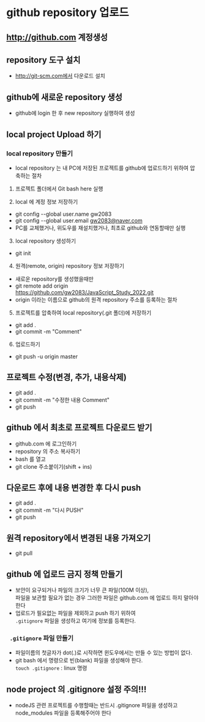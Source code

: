 # github repository 업로드

## http://github.com 계정생성

## repository 도구 설치

- http://git-scm.com에서 다운로드 설치

## github에 새로운 repository 생성

- github에 login 한 후 new repository 실행하여 생성

## local project Upload 하기

### local repository 만들기

- local repository 는 내 PC에 저장된 프로젝트를 github에 업로드하기 위하여 압축하는 절차

1. 프로젝트 폴더에서 Git bash here 실행

2. local 에 계정 정보 저장하기

- git config --global user.name gw2083
- git config --global user.email gw2083@naver.com
- PC를 교체했거나, 위도우를 재설치했거나, 최초로 github와 연동할때만 실행

3. local repository 생성하기

- git init

4. 원격(remote, origin) repository 정보 저장하기

- 새로운 repository를 생성했을때만
- git remote add origin https://github.com/gw2083/JavaScript_Study_2022.git
- origin 이라는 이름으로 github의 원격 repository 주소를 등록하는 절차

5. 프로젝트를 압축하여 local repository(.git 폴더)에 저장하기

- git add .
- git commit -m "Comment"

6. 업로드하기

- git push -u origin master

## 프로젝트 수정(변경, 추가, 내용삭제)

- git add .
- git commit -m "수정한 내용 Comment"
- git push

## github 에서 최초로 프로젝트 다운로드 받기

- github.com 에 로그인하기
- repository 의 주소 복사하기
- bash 를 열고
- git clone 주소붙이기(shift + ins)

## 다운로드 후에 내용 변경한 후 다시 push

- git add .
- git commit -m "다시 PUSH"
- git push

## 원격 repository에서 변경된 내용 가져오기

- git pull

## github 에 업로드 금지 정책 만들기

- 보안이 요구되거나 파일의 크기가 너무 큰 파일(100M 이상),  
  파일을 보관할 필요가 없는 경우 그러한 파일은 github.com 에
  업로드 하지 말아야 한다
- 업로드가 필요없는 파일을 제외하고 push 하기 위하여  
  `.gitignore` 파일을 생성하고 여기에 정보를 등록한다.

### ` .gitignore` 파일 만들기

- 파일이름의 첫글자가 dot(.)로 시작하면 윈도우에서는 만들 수 있는 방법이 없다.
- git bash 에서 명령으로 빈(blank) 파일을 생성해야 한다.  
  `touch .gitignore` : linux 명령

## node project 의 .gitignore 설정 주의!!!

- nodeJS 관련 프로젝트를 수행할때는 반드시 .gitignore 파일을 생성하고  
  node_modules 파일을 등록해주어야 한다
